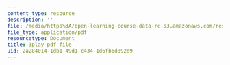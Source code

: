 ```yaml
---
content_type: resource
description: ''
file: /media/https%3A/open-learning-course-data-rc.s3.amazonaws.com/res-6-012-introduction-to-probability-spring-2018/2a2840141db149d1c4341d6fb6d892d9_nYe4OZVCnIs.pdf
file_type: application/pdf
resourcetype: Document
title: 3play pdf file
uid: 2a284014-1db1-49d1-c434-1d6fb6d892d9
---
```

